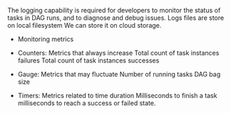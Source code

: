 The logging capability is required for developers to monitor the status of tasks in DAG runs, and to diagnose and debug issues.
Logs files are store on local filesystem
We can store it on cloud storage.

- Monitoring metrics
- Counters: Metrics that always increase
Total count of task instances failures
Total count of task instances successes

- Gauge: Metrics that may fluctuate
Number of running tasks
DAG bag size

- Timers: Metrics  related to time duration
Milliseconds to finish a task
milliseconds to reach a success or failed state.
